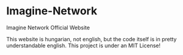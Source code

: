 # Imagine-Network
Imagine Network Official Website

This website is hungarian, not english, but the code itself is in pretty understandable english.
This project is under an MIT License!
